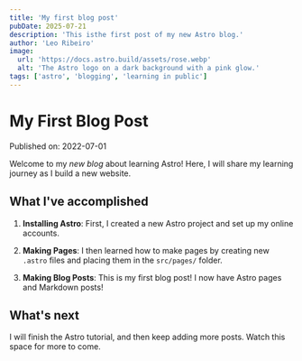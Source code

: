 ```yaml
---
title: 'My first blog post'
pubDate: 2025-07-21
description: 'This isthe first post of my new Astro blog.'
author: 'Leo Ribeiro'
image:
  url: 'https://docs.astro.build/assets/rose.webp'
  alt: 'The Astro logo on a dark background with a pink glow.'
tags: ['astro', 'blogging', 'learning in public']
---
```


# My First Blog Post

Published on: 2022-07-01

Welcome to my _new blog_ about learning Astro! Here, I will share my learning journey as I build a new website.

## What I've accomplished

1. **Installing Astro**: First, I created a new Astro project and set up my online accounts.

2. **Making Pages**: I then learned how to make pages by creating new `.astro` files and placing them in the `src/pages/` folder.

3. **Making Blog Posts**: This is my first blog post! I now have Astro pages and Markdown posts!

## What's next

I will finish the Astro tutorial, and then keep adding more posts. Watch this space for more to come.
